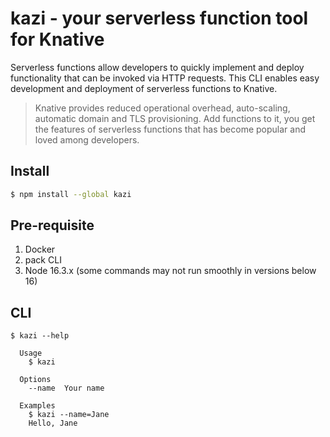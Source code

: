 # kazi - your serverless function tool for Knative

Serverless functions allow developers to quickly implement and deploy functionality that can be invoked via HTTP requests. This CLI enables easy development and deployment of serverless functions to Knative. 

> Knative provides reduced operational overhead, auto-scaling, automatic domain and TLS provisioning. Add functions to it, you get the features of serverless functions that has become popular and loved among developers.

## Install

```bash
$ npm install --global kazi
```

## Pre-requisite

1. Docker
2. pack CLI
3. Node 16.3.x (some commands may not run smoothly in versions below 16)

## CLI

```
$ kazi --help

  Usage
    $ kazi

  Options
    --name  Your name

  Examples
    $ kazi --name=Jane
    Hello, Jane
```
